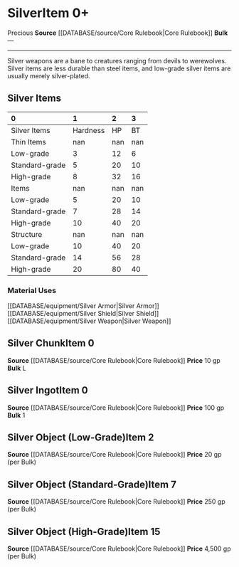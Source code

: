 ﻿---
id: '277'
item_category: Materials
level: '7'
name: Silver
price: 250 gp (per Bulk)
rarity: Common
source: '[[DATABASE/source/Core Rulebook|Core Rulebook]]'
subcategory: material
trait:
- '[[DATABASE/trait/Precious|Precious]]'
type: Item

---
# Silver<span class="item-type">Item 0+</span>

<span class="item-trait">Precious</span>
**Source** [[DATABASE/source/Core Rulebook|Core Rulebook]] 
**Bulk** —

---
Silver weapons are a bane to creatures ranging from devils to werewolves. Silver items are less durable than steel items, and low-grade silver items are usually merely silver-plated.

## Silver Items

| 0 | 1 | 2 | 3 |
|:---------------|:---------|:----|:----|
| Silver Items | Hardness | HP | BT |
| Thin Items | nan | nan | nan |
| Low-grade | 3 | 12 | 6 |
| Standard-grade | 5 | 20 | 10 |
| High-grade | 8 | 32 | 16 |
| Items | nan | nan | nan |
| Low-grade | 5 | 20 | 10 |
| Standard-grade | 7 | 28 | 14 |
| High-grade | 10 | 40 | 20 |
| Structure | nan | nan | nan |
| Low-grade | 10 | 40 | 20 |
| Standard-grade | 14 | 56 | 28 |
| High-grade | 20 | 80 | 40 |

### Material Uses

[[DATABASE/equipment/Silver Armor|Silver Armor]]
[[DATABASE/equipment/Silver Shield|Silver Shield]]
[[DATABASE/equipment/Silver Weapon|Silver Weapon]]

## Silver Chunk<span class="item-type">Item 0</span>

**Source** [[DATABASE/source/Core Rulebook|Core Rulebook]] 
**Price** 10 gp
**Bulk** L

## Silver Ingot<span class="item-type">Item 0</span>

**Source** [[DATABASE/source/Core Rulebook|Core Rulebook]] 
**Price** 100 gp
**Bulk** 1

## Silver Object (Low-Grade)<span class="item-type">Item 2</span>

**Source** [[DATABASE/source/Core Rulebook|Core Rulebook]] 
**Price** 20 gp (per Bulk)

## Silver Object (Standard-Grade)<span class="item-type">Item 7</span>

**Source** [[DATABASE/source/Core Rulebook|Core Rulebook]] 
**Price** 250 gp (per Bulk)

## Silver Object (High-Grade)<span class="item-type">Item 15</span>

**Source** [[DATABASE/source/Core Rulebook|Core Rulebook]] 
**Price** 4,500 gp (per Bulk)